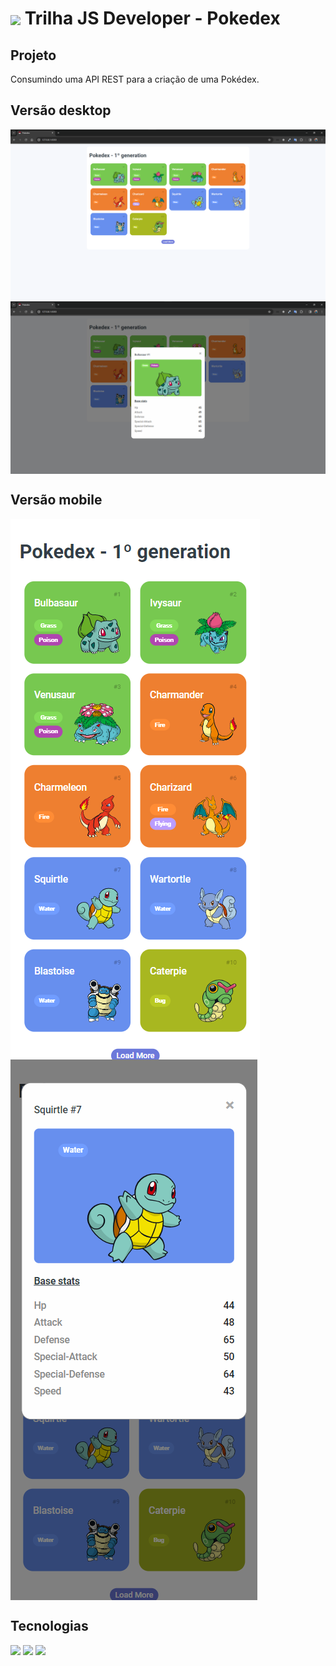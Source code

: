 <h1>
    <a href="https://www.dio.me/">
     <img align="center" width="40px" src="https://hermes.digitalinnovation.one/assets/diome/logo-minimized.png"></a>
    <span> Trilha JS Developer - Pokedex</span>
</h1>

## Projeto

Consumindo uma API REST para a criação de uma Pokédex.


## Versão desktop

<img align="center" src="./assets/imgs/pokedex-desktop.png"></a>
<img align="center" src="./assets/imgs/pokedex-desktop1.png"></a>

## Versão mobile

<img align="center" src="./assets/imgs/pokedex-mobile.png"></a>
<img align="center" src="./assets/imgs/pokedex-mobile1.png"></a>


## Tecnologias

<code><img height="35" src="https://cdn.jsdelivr.net/gh/devicons/devicon/icons/html5/html5-original.svg"></code>
<code><img height="35" src="https://cdn.jsdelivr.net/gh/devicons/devicon/icons/css3/css3-original.svg"></code>
<code><img height="35" src="https://cdn.jsdelivr.net/gh/devicons/devicon/icons/javascript/javascript-original.svg"></code>

